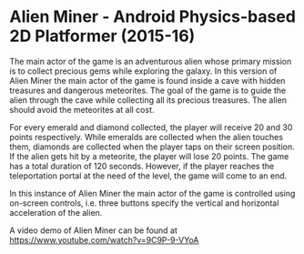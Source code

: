 # Alien Miner - Android Physics-based 2D Platformer (2015-16)

The main actor of the game is an adventurous alien whose primary mission is to collect precious gems while exploring the galaxy. In this version of Alien Miner the main actor of the game is found inside a cave with hidden treasures and dangerous meteorites. The goal of the game is to guide the alien through the cave while collecting all its precious treasures. The alien should avoid the meteorites at all cost.

For every emerald and diamond collected, the player will receive 20 and 30 points respectively. While emeralds are collected when the alien touches them, diamonds are collected when the player taps on their screen position. If the alien gets hit by a meteorite, the player will lose 20 points. The game has a total duration of 120 seconds. However, if the player reaches the teleportation portal at the need of the level, the game will come to an end.

In this instance of Alien Miner the main actor of the game is controlled using on-screen controls, i.e. three buttons specify the vertical and horizontal acceleration of the alien.

A video demo of Alien Miner can be found at https://www.youtube.com/watch?v=9C9P-9-VYoA
